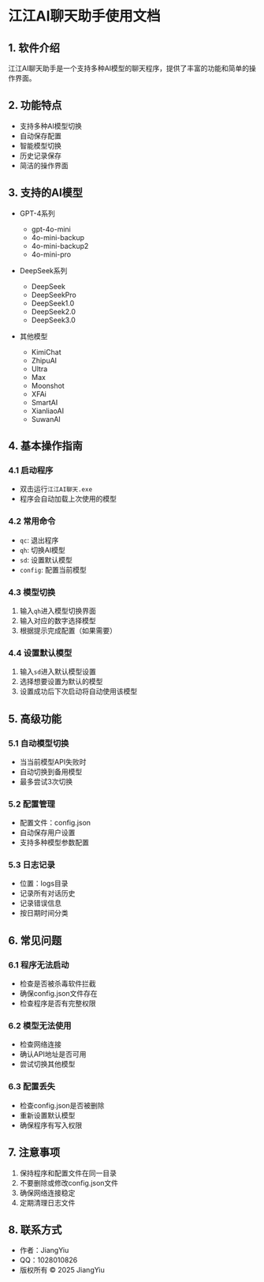 # 江江AI聊天助手使用文档

## 1. 软件介绍
江江AI聊天助手是一个支持多种AI模型的聊天程序，提供了丰富的功能和简单的操作界面。

## 2. 功能特点
- 支持多种AI模型切换
- 自动保存配置
- 智能模型切换
- 历史记录保存
- 简洁的操作界面

## 3. 支持的AI模型
- GPT-4系列
  - gpt-4o-mini
  - 4o-mini-backup
  - 4o-mini-backup2
  - 4o-mini-pro

- DeepSeek系列
  - DeepSeek
  - DeepSeekPro
  - DeepSeek1.0
  - DeepSeek2.0
  - DeepSeek3.0

- 其他模型
  - KimiChat
  - ZhipuAI
  - Ultra
  - Max
  - Moonshot
  - XFAi
  - SmartAI
  - XianliaoAI
  - SuwanAI

## 4. 基本操作指南
### 4.1 启动程序
- 双击运行`江江AI聊天.exe`
- 程序会自动加载上次使用的模型

### 4.2 常用命令
- `qc`: 退出程序
- `qh`: 切换AI模型
- `sd`: 设置默认模型
- `config`: 配置当前模型

### 4.3 模型切换
1. 输入`qh`进入模型切换界面
2. 输入对应的数字选择模型
3. 根据提示完成配置（如果需要）

### 4.4 设置默认模型
1. 输入`sd`进入默认模型设置
2. 选择想要设置为默认的模型
3. 设置成功后下次启动将自动使用该模型

## 5. 高级功能
### 5.1 自动模型切换
- 当当前模型API失败时
- 自动切换到备用模型
- 最多尝试3次切换

### 5.2 配置管理
- 配置文件：config.json
- 自动保存用户设置
- 支持多种模型参数配置

### 5.3 日志记录
- 位置：logs目录
- 记录所有对话历史
- 记录错误信息
- 按日期时间分类

## 6. 常见问题
### 6.1 程序无法启动
- 检查是否被杀毒软件拦截
- 确保config.json文件存在
- 检查程序是否有完整权限

### 6.2 模型无法使用
- 检查网络连接
- 确认API地址是否可用
- 尝试切换其他模型

### 6.3 配置丢失
- 检查config.json是否被删除
- 重新设置默认模型
- 确保程序有写入权限

## 7. 注意事项
1. 保持程序和配置文件在同一目录
2. 不要删除或修改config.json文件
3. 确保网络连接稳定
4. 定期清理日志文件

## 8. 联系方式
- 作者：JiangYiu
- QQ：1028010826
- 版权所有 © 2025 JiangYiu 
